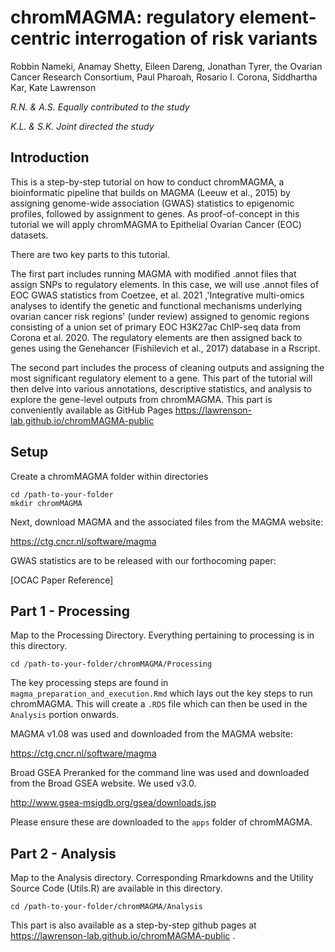 # chromMAGMA: regulatory element-centric interrogation of risk variants 

Robbin Nameki, Anamay Shetty, Eileen Dareng, Jonathan Tyrer, the Ovarian Cancer Research Consortium, Paul Pharoah, Rosario I. Corona, Siddhartha Kar, Kate Lawrenson

*R.N. & A.S. Equally contributed to the study*

*K.L. & S.K. Joint directed the study*

## Introduction
This is a step-by-step tutorial on how to conduct chromMAGMA, a bioinformatic pipeline that builds on MAGMA (Leeuw et al., 2015) by assigning genome-wide association (GWAS) statistics to epigenomic profiles, followed by assignment to genes. As proof-of-concept in this tutorial we will apply chromMAGMA to Epithelial Ovarian Cancer (EOC) datasets. 

There are two key parts to this tutorial. 

The first part includes running MAGMA with modified .annot files that assign SNPs to regulatory elements. In this case, we will use .annot files of EOC GWAS statistics from Coetzee, et al. 2021 ,'Integrative multi-omics analyses to identify the genetic and functional mechanisms underlying ovarian cancer risk regions' (under review) assigned to genomic regions consisting of a union set of primary EOC  H3K27ac ChIP-seq data from Corona et al. 2020. The regulatory elements are then assigned back to genes using the Genehancer (Fishilevich et al., 2017) database in a Rscript. 

The second part includes the process of cleaning outputs and assigning the most significant regulatory element to a gene. This part of the tutorial will then delve into various annotations, descriptive statistics, and analysis to explore the gene-level outputs from chromMAGMA. This part is conveniently available as GitHub Pages https://lawrenson-lab.github.io/chromMAGMA-public

## Setup
Create a chromMAGMA folder within directories 
```
cd /path-to-your-folder
mkdir chromMAGMA
```
Next, download MAGMA and the associated files from the MAGMA website:

https://ctg.cncr.nl/software/magma

GWAS statistics are to be released with our forthocoming paper:

[OCAC Paper Reference]

## Part 1 - Processing
Map to the Processing Directory. Everything pertaining to processing is in this directory.
```
cd /path-to-your-folder/chromMAGMA/Processing
```

The key processing steps are found in `magma_preparation_and_execution.Rmd` which lays out the key steps to run chromMAGMA. This will create a `.RDS` file which can then be used in the `Analysis` portion onwards. 

MAGMA v1.08 was used and downloaded from the MAGMA website:

https://ctg.cncr.nl/software/magma

Broad GSEA Preranked for the command line was used and downloaded from the Broad GSEA website. We used v3.0.

http://www.gsea-msigdb.org/gsea/downloads.jsp

Please ensure these are downloaded to the `apps` folder of chromMAGMA.

## Part 2 - Analysis 
Map to the Analysis directory. Corresponding Rmarkdowns and the Utility Source Code (Utils.R) are available in this directory.
```
cd /path-to-your-folder/chromMAGMA/Analysis
```
This part is also available as a step-by-step github pages at https://lawrenson-lab.github.io/chromMAGMA-public
.




